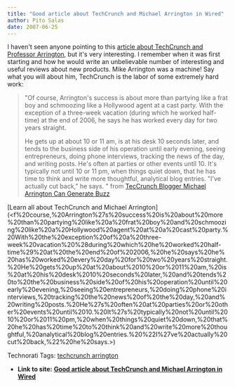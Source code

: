 ```yaml
---
title: "Good article about TechCrunch and Michael Arrington in Wired"
author: Pito Salas
date: 2007-06-25
---
```


I haven't seen anyone pointing to this [article about TechCrunch and Professor
Arrington](<http://www.wired.com/techbiz/people/magazine/15-07/ff_arrington#>),
but it's very interesting. I remember when it was first starting and how he
would write an unbelievable number of interesting and useful reviews about new
products. Mike Arrington was a machine! Say what you will about him,
TechCrunch is the labor of some extremely hard work:

> "Of course, Arrington's success is about more than partying like a frat boy
> and schmoozing like a Hollywood agent at a cast party. With the exception of
> a three-week vacation (during which he worked half-time) at the end of 2006,
> he says he has worked every day for two years straight.
>
> He gets up at about 10 or 11 am, is at his desk 10 seconds later, and tends
> to the business side of his operation until early evening, seeing
> entrepreneurs, doing phone interviews, tracking the news of the day, and
> writing posts. He's often at parties or other events until 10. It's
> typically not until 10 or 11 pm, when things quiet down, that he has time to
> think and write more thoughtful, analytical blog entries. "I've actually cut
> back," he says. " from [TecCrunch Blogger Michael Arrington Can Generate
> Buzz](<http://www.wired.com/techbiz/people/magazine/15-07/ff_arrington#>)

[Learn all about TechCrunch and Michael
Arrington](<f%20course,%20Arrington%27s%20success%20is%20about%20more%20than%20partying%20like%20a%20frat%20boy%20and%20schmoozing%20like%20a%20Hollywood%20agent%20at%20a%20cast%20party.%20With%20the%20exception%20of%20a%20three-
week%20vacation%20%28during%20which%20he%20worked%20half-
time%29%20at%20the%20end%20of%202006,%20he%20says%20he%20has%20worked%20every%20day%20for%20two%20years%20straight.%20He%20gets%20up%20at%20about%2010%20or%2011%20am,%20is%20at%20his%20desk%2010%20seconds%20later,%20and%20tends%20to%20the%20business%20side%20of%20his%20operation%20until%20early%20evening,%20seeing%20entrepreneurs,%20doing%20phone%20interviews,%20tracking%20the%20news%20of%20the%20day,%20and%20writing%20posts.%20He%27s%20often%20at%20parties%20or%20other%20events%20until%2010.%20It%27s%20typically%20not%20until%2010%20or%2011%20pm,%20when%20things%20quiet%20down,%20that%20he%20has%20time%20to%20think%20and%20write%20more%20thoughtful,%20analytical%20blog%20entries.%20%22I%27ve%20actually%20cut%20back,%22%20he%20says.>)

Technorati Tags: [techcrunch arrington
](<http://technorati.com/tag/techcrunch%20arrington%20>)


* **Link to site:** **[Good article about TechCrunch and Michael Arrington in Wired](None)**
